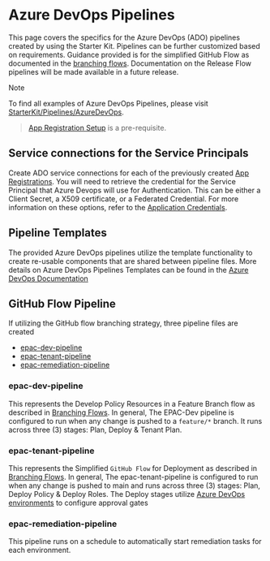 # Azure DevOps Pipelines

This page covers the specifics for the Azure DevOps (ADO) pipelines created by using the Starter Kit. Pipelines can be further customized based on requirements. Guidance provided is for the simplified GitHub Flow as documented in the [branching flows](ci-cd-branching-flows.md). Documentation on the Release Flow pipelines will be made available in a future release.

> [!Note]
> To find all examples of Azure DevOps Pipelines, please visit [StarterKit/Pipelines/AzureDevOps](https://github.com/Azure/enterprise-azure-policy-as-code/tree/main/StarterKit/Pipelines/AzureDevOps).

> [App Registration Setup](ci-cd-app-registrations.md) is a pre-requisite.

## Service connections for the Service Principals

Create ADO service connections for each of the previously created [App Registrations](ci-cd-app-registrations.md). You will need to retrieve the credential for the Service Principal that Azure Devops will use for Authentication. This can be either a Client Secret, a X509 certificate, or a Federated Credential. For more information on these options, refer to the [Application Credentials](ci-cd-app-registrations.md/#application-credentials).

## Pipeline Templates

The provided Azure DevOps pipelines utilize the template functionality to create re-usable components that are shared between pipeline files. More details on Azure DevOps Pipelines Templates can be found in the [Azure DevOps Documentation](https://learn.microsoft.com/en-us/azure/devops/pipelines/process/templates?view=azure-devops&pivots=templates-includes)

## GitHub Flow Pipeline

If utilizing the GitHub flow branching strategy, three pipeline files are created

  - [epac-dev-pipeline](https://github.com/Azure/enterprise-azure-policy-as-code/blob/main/StarterKit/Pipelines/AzureDevOps/GitHub-Flow/epac-dev-pipeline.yml)
  - [epac-tenant-pipeline](https://github.com/Azure/enterprise-azure-policy-as-code/blob/main/StarterKit/Pipelines/AzureDevOps/GitHub-Flow/epac-tenant-pipeline.yml)
  - [epac-remediation-pipeline](https://github.com/Azure/enterprise-azure-policy-as-code/blob/main/StarterKit/Pipelines/AzureDevOps/GitHub-Flow/epac-remediation-pipeline.yml)

### epac-dev-pipeline
This represents the Develop Policy Resources in a Feature Branch flow as described in [Branching Flows](ci-cd-branching-flows.md/#develop-policy-resources-in-a-feature-branch). In general, The EPAC-Dev pipeline is configured to run when any change is pushed to a `feature/*` branch. It runs across three (3) stages: Plan, Deploy & Tenant Plan.

### epac-tenant-pipeline
This represents the Simplified `GitHub Flow` for Deployment as described in [Branching Flows](ci-cd-branching-flows.md/#simplified-`github-flow`-for-deployment). In general, The epac-tenant-pipeline is configured to run when any change is pushed to main and runs across three (3) stages: Plan, Deploy Policy & Deploy Roles. The Deploy stages utilize [Azure DevOps environments](https://docs.microsoft.com/en-us/azure/devops/pipelines/process/environments?view=azure-devops) to configure approval gates

### epac-remediation-pipeline
This pipeline runs on a schedule to automatically start remediation tasks for each environment.